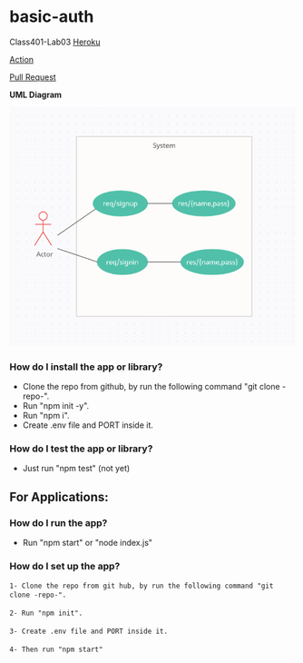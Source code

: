 # basic-auth

Class401-Lab03
[Heroku](https://authentication-6.herokuapp.com/)

[Action](https://github.com/IbrahimAljabr/basic-auth/actions)

[Pull Request](https://github.com/IbrahimAljabr/basic-auth/pulls/3)

**UML Diagram**

![Heroku](/uml6.png)

### How do I install the app or library?

- Clone the repo from github, by run the following command "git clone -repo-".
- Run "npm init -y".
- Run "npm i".
- Create .env file and PORT inside it.

### How do I test the app or library?

- Just run "npm test" (not yet)

## For Applications:

### How do I run the app?

- Run "npm start" or "node index.js"

### How do I set up the app?

    1- Clone the repo from git hub, by run the following command "git clone -repo-".

    2- Run "npm init".

    3- Create .env file and PORT inside it.

    4- Then run "npm start"
